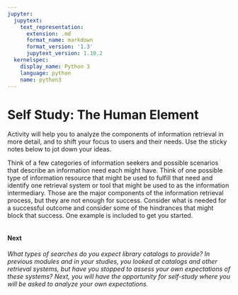 ```yaml
---
jupyter:
  jupytext:
    text_representation:
      extension: .md
      format_name: markdown
      format_version: '1.3'
      jupytext_version: 1.10.2
  kernelspec:
    display_name: Python 3
    language: python
    name: python3
---
```


<!-- #region id="m8yhhWEwGjBP" -->
# Self Study: The Human Element

Activity will help you to analyze the components of information retrieval in more detail, and to shift your focus to users and their needs. Use the sticky notes below to jot down your ideas.

Think of a few categories of information seekers and possible scenarios that describe an information need each might have. Think of one possible type of information resource that might be used to fulfill that need and identify one retrieval system or tool that might be used to as the information intermediary. Those are the major components of the information retrieval process, but they are not enough for success. Consider what is needed for a successful outcome and consider some of the hindrances that might block that success. One example is included to get you started.
<!-- #endregion -->

```python id="hkgz3x8mGjBW" executionInfo={"status": "ok", "timestamp": 1610211832087, "user_tz": 360, "elapsed": 223, "user": {"displayName": "Lena Marvin", "photoUrl": "https://lh3.googleusercontent.com/a-/AOh14Gjlu9AwLaoSvJmsenRWVwrq2SBKwAR0tUDf3ZGbNQ=s64", "userId": "05633353676631892928"}}

```

<!-- #region id="JwagtfiVGjBX" -->
#### **Next**

_What types of searches do you expect library catalogs to provide? In previous modules and in your studies, you looked at catalogs and other retrieval systems, but have you stopped to assess your own expectations of these systems? Next, you will have the opportunity for self-study where you will be asked to analyze your own expectations._
<!-- #endregion -->
